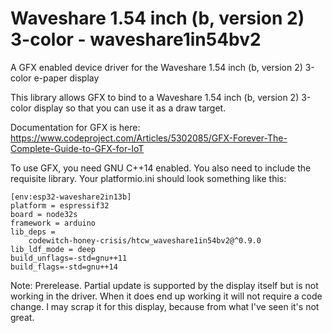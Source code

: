 # Waveshare 1.54 inch (b, version 2) 3-color - waveshare1in54bv2

A GFX enabled device driver for the Waveshare 1.54 inch (b, version 2) 3-color e-paper display

This library allows GFX to bind to a Waveshare 1.54 inch (b, version 2) 3-color display so that you can use it as a draw target.

Documentation for GFX is here: https://www.codeproject.com/Articles/5302085/GFX-Forever-The-Complete-Guide-to-GFX-for-IoT

To use GFX, you need GNU C++14 enabled. You also need to include the requisite library. Your platformio.ini should look something like this:

```
[env:esp32-waveshare2in13b]
platform = espressif32
board = node32s
framework = arduino
lib_deps = 
	codewitch-honey-crisis/htcw_waveshare1in54bv2@^0.9.0
lib_ldf_mode = deep
build_unflags=-std=gnu++11
build_flags=-std=gnu++14
```

Note: Prerelease. Partial update is supported by the display itself but is not working in the driver. When it does end up working it will not require a code change. I may scrap it for this display, because from what I've seen it's not great.